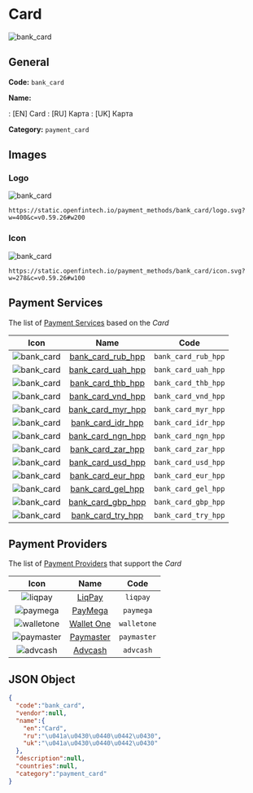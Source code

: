 
# Card 
![bank_card](https://static.openfintech.io/payment_methods/bank_card/logo.svg?w=400&c=v0.59.26#w200)  

## General 
**Code:** `bank_card` 
 
**Name:** 
 
:	[EN] Card 
:	[RU] Карта 
:	[UK] Карта 
 
**Category:** `payment_card` 
 

## Images 

### Logo 
![bank_card](https://static.openfintech.io/payment_methods/bank_card/logo.svg?w=400&c=v0.59.26#w200)  

```
https://static.openfintech.io/payment_methods/bank_card/logo.svg?w=400&c=v0.59.26#w200
```  

### Icon 
![bank_card](https://static.openfintech.io/payment_methods/bank_card/icon.svg?w=278&c=v0.59.26#w100)  

```
https://static.openfintech.io/payment_methods/bank_card/icon.svg?w=278&c=v0.59.26#w100
```  

## Payment Services 
 
The list of [Payment Services](/payment-services/) based on the _Card_ 

|Icon|Name|Code| 
|:---:|:---:|:---:| 
|![bank_card](https://static.openfintech.io/payment_methods/bank_card/icon.svg?w=278&c=v0.59.26#w100) |[bank_card_rub_hpp](/payment-services/bank_card_rub_hpp/)|`bank_card_rub_hpp`| 
|![bank_card](https://static.openfintech.io/payment_methods/bank_card/icon.svg?w=278&c=v0.59.26#w100) |[bank_card_uah_hpp](/payment-services/bank_card_uah_hpp/)|`bank_card_uah_hpp`| 
|![bank_card](https://static.openfintech.io/payment_methods/bank_card/icon.svg?w=278&c=v0.59.26#w100) |[bank_card_thb_hpp](/payment-services/bank_card_thb_hpp/)|`bank_card_thb_hpp`| 
|![bank_card](https://static.openfintech.io/payment_methods/bank_card/icon.svg?w=278&c=v0.59.26#w100) |[bank_card_vnd_hpp](/payment-services/bank_card_vnd_hpp/)|`bank_card_vnd_hpp`| 
|![bank_card](https://static.openfintech.io/payment_methods/bank_card/icon.svg?w=278&c=v0.59.26#w100) |[bank_card_myr_hpp](/payment-services/bank_card_myr_hpp/)|`bank_card_myr_hpp`| 
|![bank_card](https://static.openfintech.io/payment_methods/bank_card/icon.svg?w=278&c=v0.59.26#w100) |[bank_card_idr_hpp](/payment-services/bank_card_idr_hpp/)|`bank_card_idr_hpp`| 
|![bank_card](https://static.openfintech.io/payment_methods/bank_card/icon.svg?w=278&c=v0.59.26#w100) |[bank_card_ngn_hpp](/payment-services/bank_card_ngn_hpp/)|`bank_card_ngn_hpp`| 
|![bank_card](https://static.openfintech.io/payment_methods/bank_card/icon.svg?w=278&c=v0.59.26#w100) |[bank_card_zar_hpp](/payment-services/bank_card_zar_hpp/)|`bank_card_zar_hpp`| 
|![bank_card](https://static.openfintech.io/payment_methods/bank_card/icon.svg?w=278&c=v0.59.26#w100) |[bank_card_usd_hpp](/payment-services/bank_card_usd_hpp/)|`bank_card_usd_hpp`| 
|![bank_card](https://static.openfintech.io/payment_methods/bank_card/icon.svg?w=278&c=v0.59.26#w100) |[bank_card_eur_hpp](/payment-services/bank_card_eur_hpp/)|`bank_card_eur_hpp`| 
|![bank_card](https://static.openfintech.io/payment_methods/bank_card/icon.svg?w=278&c=v0.59.26#w100) |[bank_card_gel_hpp](/payment-services/bank_card_gel_hpp/)|`bank_card_gel_hpp`| 
|![bank_card](https://static.openfintech.io/payment_methods/bank_card/icon.svg?w=278&c=v0.59.26#w100) |[bank_card_gbp_hpp](/payment-services/bank_card_gbp_hpp/)|`bank_card_gbp_hpp`| 
|![bank_card](https://static.openfintech.io/payment_methods/bank_card/icon.svg?w=278&c=v0.59.26#w100) |[bank_card_try_hpp](/payment-services/bank_card_try_hpp/)|`bank_card_try_hpp`| 
 

## Payment Providers 
 
The list of [Payment Providers](/payment-providers/) that support the _Card_ 

|Icon|Name|Code| 
|:---:|:---:|:---:| 
|![liqpay](https://static.openfintech.io/payment_providers/liqpay/icon.svg?w=278&c=v0.59.26#w100) |[LiqPay](/payment-providers/liqpay/)|`liqpay`| 
|![paymega](https://static.openfintech.io/payment_providers/paymega/icon.svg?w=278&c=v0.59.26#w100) |[PayMega](/payment-providers/paymega/)|`paymega`| 
|![walletone](https://static.openfintech.io/payment_providers/walletone/icon.svg?w=278&c=v0.59.26#w100) |[Wallet One](/payment-providers/walletone/)|`walletone`| 
|![paymaster](https://static.openfintech.io/payment_providers/paymaster/icon.svg?w=278&c=v0.59.26#w100) |[Paymaster](/payment-providers/paymaster/)|`paymaster`| 
|![advcash](https://static.openfintech.io/payment_providers/advcash/icon.svg?w=278&c=v0.59.26#w100) |[Advcash](/payment-providers/advcash/)|`advcash`| 
 

## JSON Object 

```json
{
  "code":"bank_card",
  "vendor":null,
  "name":{
    "en":"Card",
    "ru":"\u041a\u0430\u0440\u0442\u0430",
    "uk":"\u041a\u0430\u0440\u0442\u0430"
  },
  "description":null,
  "countries":null,
  "category":"payment_card"
}
```  

